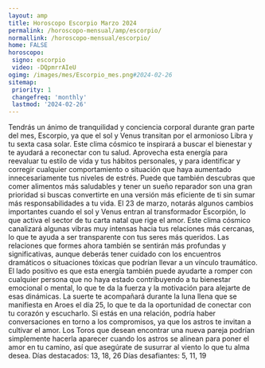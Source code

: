 ```yaml
---
layout: amp
title: Horoscopo Escorpio Marzo 2024 
permalink: /horoscopo-mensual/amp/escorpio/
normallink: /horoscopo-mensual/escorpio/
home: FALSE
horoscopo:
 signo: escorpio
 video: -DQpmrrAIeU
ogimg: /images/mes/Escorpio_mes.png#2024-02-26
sitemap:
 priority: 1
 changefreq: 'monthly'
 lastmod: '2024-02-26'
---
```



Tendrás un ánimo de tranquilidad y conciencia corporal durante gran parte del mes, Escorpio, ya que el sol y Venus transitan por el armonioso Libra y tu sexta casa solar. Este clima cósmico te inspirará a buscar el bienestar y te ayudará a reconectar con tu salud. Aprovecha esta energía para reevaluar tu estilo de vida y tus hábitos personales, y para identificar y corregir cualquier comportamiento o situación que haya aumentado innecesariamente tus niveles de estrés. Puede que también descubras que comer alimentos más saludables y tener un sueño reparador son una gran prioridad si buscas convertirte en una versión más eficiente de ti sin sumar más responsabilidades a tu vida.
El 23 de marzo, notarás algunos cambios importantes cuando el sol y Venus entran al transformador Escorpión, lo que activa el sector de tu carta natal que rige el amor. Este clima cósmico canalizará algunas vibras muy intensas hacia tus relaciones más cercanas, lo que te ayuda a ser transparente con tus seres más queridos. Las relaciones que formes ahora también se sentirán más profundas y significativas, aunque deberás tener cuidado con los encuentros dramáticos o situaciones tóxicas que podrían llevar a un vínculo traumático. El lado positivo es que esta energía también puede ayudarte a romper con cualquier persona que no haya estado contribuyendo a tu bienestar emocional o mental, lo que te da la fuerza y la motivación para alejarte de esas dinámicas.
La suerte te acompañará durante la luna llena que se manifiesta en Aroes el día 25, lo que te da la oportunidad de conectar con tu corazón y escucharlo. Si estás en una relación, podría haber conversaciones en torno a los compromisos, ya que los astros te invitan a cultivar el amor. Los Toros que desean encontrar una nueva pareja podrían simplemente hacerla aparecer cuando los astros se alinean para poner el amor en tu camino, así que asegúrate de susurrar al viento lo que tu alma desea.
Días destacados: 13, 18, 26
Días desafiantes: 5, 11, 19